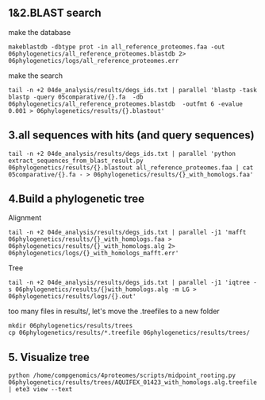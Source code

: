 ## 1&2.BLAST search
make the database
```
makeblastdb -dbtype prot -in all_reference_proteomes.faa -out 06phylogenetics/all_reference_proteomes.blastdb 2> 06phylogenetics/logs/all_reference_proteomes.err
```
make the search
```
tail -n +2 04de_analysis/results/degs_ids.txt | parallel 'blastp -task blastp -query 05comparative/{}.fa  -db 06phylogenetics/all_reference_proteomes.blastdb  -outfmt 6 -evalue 0.001 > 06phylogenetics/results/{}.blastout'
```

## 3.all sequences with hits (and query sequences)
```
tail -n +2 04de_analysis/results/degs_ids.txt | parallel 'python extract_sequences_from_blast_result.py 06phylogenetics/results/{}.blastout all_reference_proteomes.faa | cat 05comparative/{}.fa - > 06phylogenetics/results/{}_with_homologs.faa'
```
## 4.Build a phylogenetic tree

Alignment
```
tail -n +2 04de_analysis/results/degs_ids.txt | parallel -j1 'mafft 06phylogenetics/results/{}_with_homologs.faa > 06phylogenetics/results/{}_with_homologs.alg 2> 06phylogenetics/logs/{}_with_homologs_mafft.err'
```
Tree

```
tail -n +2 04de_analysis/results/degs_ids.txt | parallel -j1 'iqtree -s 06phylogenetics/results/{}with_homologs.alg -m LG > 06phylogenetics/results/logs/{}.out'
```

too many files in results/, let's move the .treefiles to a new folder

```
mkdir 06phylogenetics/results/trees
cp 06phylogenetics/results/*.treefile 06phylogenetics/results/trees/
```

## 5. Visualize tree

```
python /home/compgenomics/4proteomes/scripts/midpoint_rooting.py 06phylogenetics/results/trees/AQUIFEX_01423_with_homologs.alg.treefile | ete3 view --text
```
